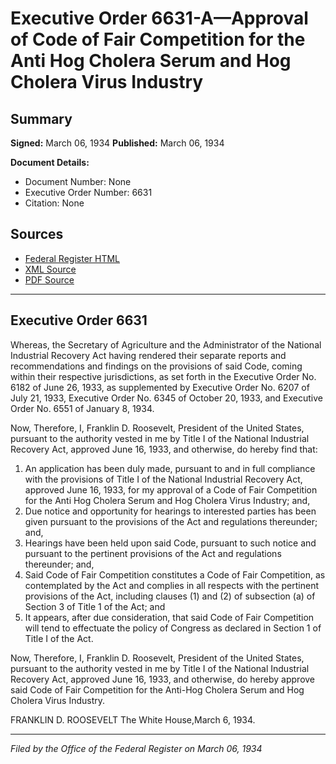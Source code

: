 # Executive Order 6631-A—Approval of Code of Fair Competition for the Anti Hog Cholera Serum and Hog Cholera Virus Industry

## Summary

**Signed:** March 06, 1934
**Published:** March 06, 1934

**Document Details:**
- Document Number: None
- Executive Order Number: 6631
- Citation: None

## Sources
- [Federal Register HTML](https://www.presidency.ucsb.edu/documents/executive-order-6631-approval-code-fair-competition-for-the-anti-hog-cholera-serum-and-hog)
- [XML Source](None)
- [PDF Source](None)

---

## Executive Order 6631

Whereas, the Secretary of Agriculture and the Administrator of the National Industrial Recovery Act having rendered their separate reports and recommendations and findings on the provisions of said Code, coming within their respective jurisdictions, as set forth in the Executive Order No. 6182 of June 26, 1933, as supplemented by Executive Order No. 6207 of July 21, 1933, Executive Order No. 6345 of October 20, 1933, and Executive Order No. 6551 of January 8, 1934.

Now, Therefore, I, Franklin D. Roosevelt, President of the United States, pursuant to the authority vested in me by Title I of the National Industrial Recovery Act, approved June 16, 1933, and otherwise, do hereby find that:
1. An application has been duly made, pursuant to and in full compliance with the provisions of Title I of the National Industrial Recovery Act, approved June 16, 1933, for my approval of a Code of Fair Competition for the Anti Hog Cholera Serum and Hog Cholera Virus Industry; and,
2. Due notice and opportunity for hearings to interested parties has been given pursuant to the provisions of the Act and regulations thereunder; and,
3. Hearings have been held upon said Code, pursuant to such notice and pursuant to the pertinent provisions of the Act and regulations thereunder; and,
4. Said Code of Fair Competition constitutes a Code of Fair Competition, as contemplated by the Act and complies in all respects with the pertinent provisions of the Act, including clauses (1) and (2) of subsection (a) of Section 3 of Title 1 of the Act; and
5. It appears, after due consideration, that said Code of Fair Competition will tend to effectuate the policy of Congress as declared in Section 1 of Title I of the Act.

Now, Therefore, I, Franklin D. Roosevelt, President of the United States, pursuant to the authority vested in me by Title I of the National Industrial Recovery Act, approved June 16, 1933, and otherwise, do hereby approve said Code of Fair Competition for the Anti-Hog Cholera Serum and Hog Cholera Virus Industry.

FRANKLIN D. ROOSEVELT
The White House,March 6, 1934.

---

*Filed by the Office of the Federal Register on March 06, 1934*
